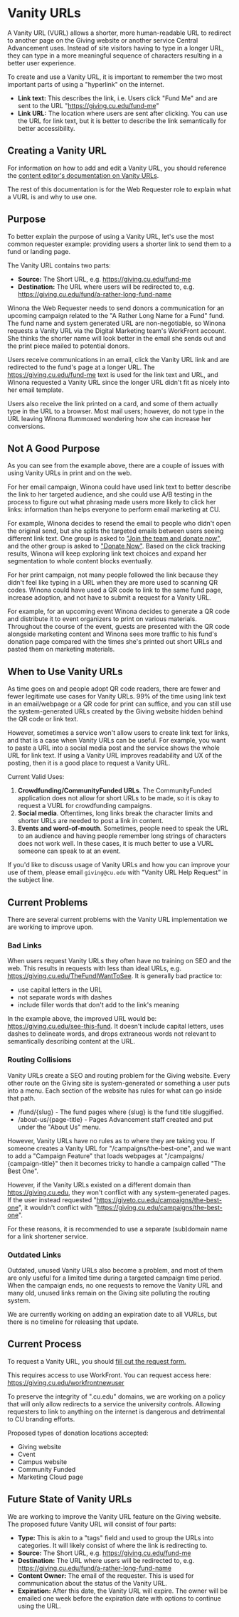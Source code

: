 # Vanity URLs

A Vanity URL (VURL) allows a shorter, more human-readable URL to redirect to another page on the Giving
website or another service Central Advancement uses. Instead of site visitors having to type in a 
longer URL, they can type in a more meaningful sequence of characters resulting in a better user 
experience.

To create and use a Vanity URL, it is important to remember the two most important parts of using a 
"hyperlink" on the internet.

- **Link text:** This describes the link, i.e. Users click "Fund Me" and are sent to the
  URL "https://giving.cu.edu/fund-me"
- **Link URL:** The location where users are sent after clicking. You can use the URL for link text, but
  it is better to describe the link semantically for better accessibility.

## Creating a Vanity URL

For information on how to add and edit a Vanity URL, you should reference the [content editor's 
documentation on Vanity URLs](/content_editor/vanity-urls.md).

The rest of this documentation is for the Web Requester role to explain what a VURL is and why to use 
one.

## Purpose

To better explain the purpose of using a Vanity URL, let's use the most common requester example:
providing users a shorter link to send them to a fund or landing page.

The Vanity URL contains two parts:

- **Source:** The Short URL, e.g. https://giving.cu.edu/fund-me
- **Destination:** The URL where users will be redirected to,
  e.g. https://giving.cu.edu/fund/a-rather-long-fund-name

Winona the Web Requester needs to send donors a communication for an upcoming campaign related to the "A
Rather Long Name for a Fund" fund. The fund name and system generated URL are non-negotiable, so 
Winona requests a Vanity URL via the Digital Marketing team's WorkFront account. She thinks the 
shorter name will look better in the email she sends out and the print piece mailed to potential donors.

Users receive communications in an email, click the Vanity URL link and are redirected to the fund's page
at a longer URL. The https://giving.cu.edu/fund-me text is used for the link text and URL, and Winona 
requested a Vanity URL since the longer URL didn't fit as nicely into her email template.

Users also receive the link printed on a card, and some of them actually type in the URL to a browser.
Most mail users; however, do not type in the URL leaving Winona flummoxed wondering how she can 
increase her conversions.

## Not A Good Purpose

As you can see from the example above, there are a couple of issues with using Vanity URLs in print and
on the web.

For her email campaign, Winona could have used link text to better describe the link to her targeted
audience, and she could use A/B testing in the process to figure out what phrasing made users more 
likely to click her links: information than helps everyone to perform email marketing at CU.

For example, Winona decides to resend the email to people who didn't open the original send, but she
splits the targeted emails between users seeing different link text. One group is asked
to ["Join the team and donate now"](https://giving.cu.edu), and the other group is asked
to ["Donate Now"](https://giving.cu.edu). Based on the click tracking results, Winona will keep exploring
link text choices and expand her segmentation to whole content blocks eventually.

For her print campaign, not many people followed the link because they didn't feel like typing in a URL
when they are more used to scanning QR codes. Winona could have used a QR code to link to the same fund page, increase
adoption, and not have to submit a request for a Vanity URL.

For example, for an upcoming event Winona decides to generate a QR code and distribute it to event
organizers to print on various materials. Throughout the course of the event, guests are presented with the QR code alongside
marketing content and Winona sees more traffic to his fund's donation page compared with the times she's printed
out short URLs and pasted them on marketing materials.

## When to Use Vanity URLs

As time goes on and people adopt QR code readers, there are fewer and fewer legitimate use cases for
Vanity URLs. 99% of
the time using link text in an email/webpage or a QR code for print can suffice, and you can still use
the system-generated URLs created by the Giving website hidden behind the QR code or link text.

However, sometimes a service won't allow users to create link text for links, and that is a case when
Vanity URLs can be useful. For example, you want to paste a URL into a social media post and the 
service shows the whole URL for link text. If using a Vanity URL improves readability and UX of the 
posting, then it is a good place to request a Vanity URL.

Current Valid Uses:

1. **Crowdfunding/CommunityFunded URLs**. The CommunityFunded application does not allow for short URLs
   to be made, so it is okay to request a VURL for crowdfunding campaigns.
2. **Social media**. Oftentimes, long links break the character limits and shorter URLs are needed to
   post a link in content.
3. **Events and word-of-mouth**. Sometimes, people need to speak the URL to an audience and having people
   remember long strings of characters does not work well. In these cases, it is much better to use a 
   VURL someone can speak to at an event.

If you'd like to discuss usage of Vanity URLs and how you can improve your use of them, please
email `giving@cu.edu`
with "Vanity URL Help Request" in the subject line.

## Current Problems

There are several current problems with the Vanity URL implementation we are working to improve upon.

### Bad Links

When users request Vanity URLs they often have no training on SEO and the web. This results in requests
with less than ideal URLs, e.g. https://giving.cu.edu/TheFundIWantToSee. It is generally bad practice to:

- use capital letters in the URL
- not separate words with dashes
- include filler words that don't add to the link's meaning

In the example above, the improved URL would be: https://giving.cu.edu/see-this-fund. It doesn't include
capital letters, uses dashes to delineate words, and drops extraneous words not relevant to semantically
describing content at the URL.

### Routing Collisions

Vanity URLs create a SEO and routing problem for the Giving website. Every other route on the Giving site
is system-generated or something a user puts into a menu. Each section of the website has rules for 
what can go inside that path.

- /fund/{slug} - The fund pages where {slug} is the fund title sluggified.
- /about-us/{page-title} - Pages Advancement staff created and put under the "About Us" menu.

However, Vanity URLs have no rules as to where they are taking you. If someone creates a Vanity URL for
"/campaigns/the-best-one", and we want to add a "Campaign Feature" that loads webpages at "/campaigns/
{campaign-title}" then it becomes tricky to handle a campaign called "The Best One".

However, if the Vanity URLs existed on a different domain than https://giving.cu.edu, they won't conflict
with any system-generated pages. If the user instead requested "https://giveto.cu.edu/campaigns/the-best-one", 
it wouldn't conflict with "https://giving.cu.edu/campaigns/the-best-one".

For these reasons, it is recommended to use a separate (sub)domain name for a link shortener service.

### Outdated Links

Outdated, unused Vanity URLs also become a problem, and most of them are only useful for a limited time
during a targeted campaign time period. When the campaign ends, no one requests to remove the Vanity 
URL and many old, unused links remain on the Giving site polluting the routing system.

We are currently working on adding an expiration date to all VURLs, but there is no timeline for
releasing that update.

## Current Process

To request a Vanity URL, you
should [fill out the request form.](https://universityofcolorado.my.workfront.com/requests?activeTab=tab-new-helpRequest&projectID=5e78b9c9013651dd0db330e625ca787c&path=5e78be160139141988101a91b47abd33,5e7985890198d19da824828650710e5c)

This requires access to use WorkFront. You can request access
here: https://giving.cu.edu/workfrontnewuser

To preserve the integrity of ".cu.edu" domains, we are working on a policy that will only allow redirects
to a service the university controls. Allowing requesters to link to anything on the internet is 
dangerous and detrimental to CU branding efforts.

Proposed types of donation locations accepted:

- Giving website
- Cvent
- Campus website
- Community Funded
- Marketing Cloud page

## Future State of Vanity URLs

We are working to improve the Vanity URL feature on the Giving website. The proposed future Vanity URL
will consist of four parts:

- **Type:** This is akin to a "tags" field and used to group the URLs into categories. It will likely
  consist of where the link is redirecting to.
- **Source:** The Short URL, e.g. https://giving.cu.edu/fund-me
- **Destination:** The URL where users will be redirected to,
  e.g. https://giving.cu.edu/fund/a-rather-long-fund-name
- **Content Owner:** The email of the requester. This is used for communication about the status of the 
  Vanity URL.
- **Expiration:** After this date, the Vanity URL will expire. The owner will be emailed one week before
  the expiration date with options to continue using the URL.
